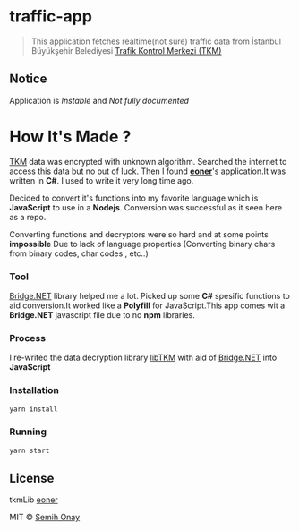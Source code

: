 # traffic-app

>This application fetches realtime(not sure) traffic data from İstanbul Büyükşehir Belediyesi [Trafik Kontrol Merkezi (TKM)](https://uym.ibb.gov.tr/hizmetler/trafik-bilgilendirme)

## Notice
Application is *Instable* and *Not fully documented*

# How It's Made ?

[TKM](https://uym.ibb.gov.tr/hizmetler/trafik-bilgilendirme) data was encrypted with unknown algorithm. Searched the 
internet to access this data but no out of luck.
Then I found **[eoner](https://github.com/eoner/libTKM)**'s application.It was written in **C#**. I used to write it
very long time ago.
 
 Decided to convert it's functions into my favorite language which is **JavaScript** to use in a **Nodejs**.
 Conversion was successful as it seen here as a repo.
 
 Converting functions and decryptors were so hard and
 at some points **impossible** Due to lack of language properties (Converting binary chars from binary codes, char codes
, etc..)

### Tool
[Bridge.NET](https://bridge.net) library helped me a lot. Picked up some **C#** spesific functions to aid
conversion.It worked like a **Polyfill** for JavaScript.This app comes wit a **Bridge.NET** javascript file due to 
no **npm** libraries.

### Process
I re-writed the data decryption library [libTKM](https://github.com/eoner/libTKM/blob/master/libTKM/Decrypt.cs) 
with aid of [Bridge.NET](https://bridge.net) into **JavaScript**

### Installation
```bash
yarn install
```

### Running
```bash
yarn start
```

## License
tkmLib [eoner](https://github.com/eoner/)

MIT © [Semih Onay](https://semihonay.tk)